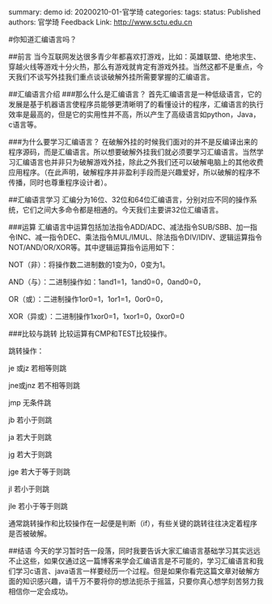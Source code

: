 summary: demo
id: 20200210-01-官学琦
categories: 
tags: 
status: Published 
authors: 官学琦
Feedback Link: http://www.sctu.edu.cn

#你知道汇编语言吗？

##前言
当今互联网发达很多青少年都喜欢打游戏，比如：英雄联盟、绝地求生、穿越火线等游戏十分火热，那么有游戏就肯定有游戏外挂。当然这都不是重点，今天我们不谈写外挂我们重点谈谈破解外挂所需要掌握的汇编语言。

##汇编语言介绍
###那么什么是汇编语言？
首先汇编语言是一种低级语言，它的发展是基于机器语言使程序员能够更清晰明了的看懂设计的程序，汇编语言的执行效率是最高的，但是它的实用性并不高，所以产生了高级语言如python，Java，c语言等。

###为什么要学习汇编语言？
在破解外挂的时候我们面对的并不是反编译出来的程序源码，而是汇编语言。所以想要破解外挂我们就必须要学习汇编语言。当然学习汇编语言也并非只为破解游戏外挂，除此之外我们还可以破解电脑上的其他收费应用程序。（在此声明，破解程序并非盈利手段而是兴趣爱好，所以破解的程序不传播，同时也尊重程序设计者）。

##汇编语言学习
汇编分为16位、32位和64位汇编语言，分别对应不同的操作系统，它们之间大多命令都是相通的。今天我们主要讲32位汇编语言。

###运算
汇编语言中运算包括加法指令ADD/ADC、减法指令SUB/SBB、加一指令INC、减一指令DEC、乘法指令MUL/IMUL、除法指令DIV/IDIV、逻辑运算指令NOT/AND/OR/XOR等。其中逻辑运算指令运用如下：

NOT（非）：将操作数二进制数的1变为0，0变为1。

AND（与）：二进制操作如：1and1=1，1and0=0，0and0=0，

OR（或）：二进制操作1or0=1，1or1=1，0or0=0，

XOR（异或）：二进制操作1xor0=1，1xor1=0，0xor0=0

###比较与跳转
比较运算有CMP和TEST比较操作。

跳转操作：

je 或jz 若相等则跳

jne或jnz 若不相等则跳

jmp 无条件跳

jb 若小于则跳

ja 若大于则跳

jg 若大于则跳

jge 若大于等于则跳

jl 若小于则跳

jle 若小于等于则跳

通常跳转操作和比较操作在一起便是判断（if），有些关键的跳转往往决定着程序是否被破解。

##结语
今天的学习暂时告一段落，同时我要告诉大家汇编语言基础学习其实远远不止这些，如果仅通过这一篇博客来学会汇编语言是不可能的，学习汇编语言和我们学习c语言、java语言一样要经历一个过程。但是如果你看完这篇文章对破解方面的知识感兴趣，请千万不要将你的想法扼杀于摇篮，只要你真心想学刻苦努力我相信你一定会成功。
